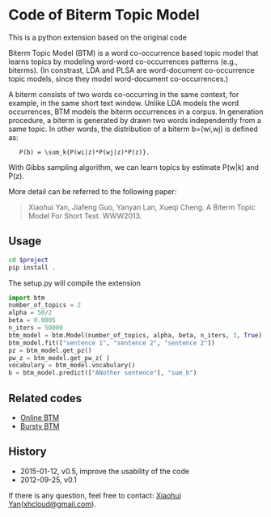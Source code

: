 # Code of Biterm Topic Model
This is a python extension based on the original code


Biterm Topic Model (BTM) is a word co-occurrence based topic model that learns topics by modeling word-word co-occurrences patterns (e.g., biterms).
(In constrast, LDA and PLSA are word-document co-occurrence topic models, since they model word-document co-occurrences.)

A biterm consists of two words co-occurring in the same context, for example, in the same short text window. Unlike LDA models the word occurrences, BTM models the biterm occurrences in a corpus. In generation procedure, a biterm is generated by drawn two words independently from a same topic. In other words, the distribution of a biterm b=(wi,wj) is defined as:

       P(b) = \sum_k{P(wi|z)*P(wj|z)*P(z)}.

With Gibbs sampling algorithm, we can learn topics by estimate P(w|k) and P(z).

More detail can be referred to the following paper:

> Xiaohui Yan, Jiafeng Guo, Yanyan Lan, Xueqi Cheng. A Biterm Topic Model For Short Text. WWW2013.

## Usage ##
```bash
cd $project
pip install .
```
The setup.py will compile the extension
```python
import btm
number_of_topics = 2
alpha = 50/2
beta = 0.0005
n_iters = 50000
btm_model = btm.Model(number_of_topics, alpha, beta, n_iters, 3, True)
btm_model.fit(["sentence 1", "sentence 2", "sentence 2"])
pz = btm_model.get_pz()
pw_z = btm_model.get_pw_z( )
vocabulary = btm_model.vocabulary()
b = btm_model.predict(["ANother sentence"], "sum_b")
```


## Related codes ##
- [Online BTM](https://github.com/xiaohuiyan/OnlineBTM)
- [Bursty BTM](https://github.com/xiaohuiyan/BurstyBTM)

## History ##
- 2015-01-12, v0.5, improve the usability of the code
- 2012-09-25, v0.1

If there is any question, feel free to contact: [Xiaohui Yan](http://xiaohuiyan.github.io "Xiaohui Yan")(xhcloud@gmail.com).
